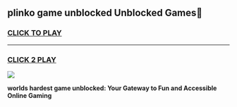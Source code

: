 
## plinko game unblocked Unblocked Games👋
<h3>
<a href="https://premium.freeplayer.one?title=plinko_game_unblocked&ref=16F">CLICK TO PLAY</a></h3>
<hr>

<h3>
<a href="https://premium.freeplayer.one?title=plinko_game_unblocked&ref=16F">CLICK 2 PLAY</a>
  
</h3>

<a href="https://premium.freeplayer.one?title=plinko_game_unblocked&ref=16F/"><img src="https://clearcache.store/games.png"></a>


**worlds hardest game unblocked: Your Gateway to Fun and Accessible Online Gaming**
